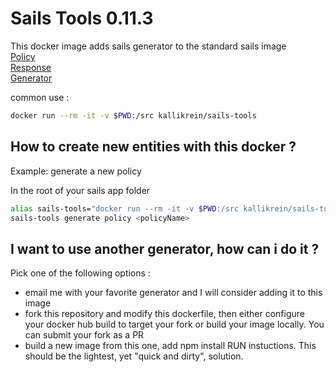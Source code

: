 # Sails Tools 0.11.3

This docker image adds sails generator to the standard sails image  
[Policy](https://www.npmjs.com/package/sails-generate-policy)  
[Response](https://www.npmjs.com/package/sails-generate-response)  
[Generator](https://github.com/balderdashy/sails-generate-generator)

common use :

```bash
docker run --rm -it -v $PWD:/src kallikrein/sails-tools
```

How to create new entities with this docker ?
---

Example: generate a new policy

In the root of your sails app folder
```bash
alias sails-tools="docker run --rm -it -v $PWD:/src kallikrein/sails-tools sails"
sails-tools generate policy <policyName>
```

I want to use another generator, how can i do it ?
---
Pick one of the following options :
- email me with your favorite generator and I will consider adding it to this image
- fork this repository and modify this dockerfile, then either configure your docker hub build to target your fork or build your image locally. You can submit your fork as a PR
- build a new image from this one, add npm install RUN instuctions. This should be the lightest, yet "quick and dirty", solution.
